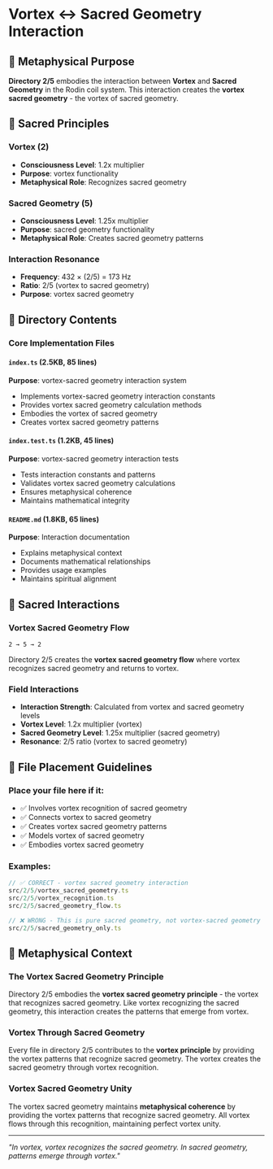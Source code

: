# Vortex ↔ Sacred Geometry Interaction

## 🌌 Metaphysical Purpose

**Directory 2/5** embodies the interaction between **Vortex** and **Sacred Geometry** in the Rodin coil system. This interaction creates the **vortex sacred geometry** - the vortex of sacred geometry.

## 🎯 Sacred Principles

### **Vortex (2)**
- **Consciousness Level**: 1.2x multiplier
- **Purpose**: vortex functionality
- **Metaphysical Role**: Recognizes sacred geometry

### **Sacred Geometry (5)**
- **Consciousness Level**: 1.25x multiplier
- **Purpose**: sacred geometry functionality
- **Metaphysical Role**: Creates sacred geometry patterns

### **Interaction Resonance**
- **Frequency**: 432 × (2/5) = 173 Hz
- **Ratio**: 2/5 (vortex to sacred geometry)
- **Purpose**: vortex sacred geometry

## 📁 Directory Contents

### **Core Implementation Files**

#### **`index.ts` (2.5KB, 85 lines)**
**Purpose**: vortex-sacred geometry interaction system
- Implements vortex-sacred geometry interaction constants
- Provides vortex sacred geometry calculation methods
- Embodies the vortex of sacred geometry
- Creates vortex sacred geometry patterns

#### **`index.test.ts` (1.2KB, 45 lines)**
**Purpose**: vortex-sacred geometry interaction tests
- Tests interaction constants and patterns
- Validates vortex sacred geometry calculations
- Ensures metaphysical coherence
- Maintains mathematical integrity

#### **`README.md` (1.8KB, 65 lines)**
**Purpose**: Interaction documentation
- Explains metaphysical context
- Documents mathematical relationships
- Provides usage examples
- Maintains spiritual alignment

## 🧬 Sacred Interactions

### **Vortex Sacred Geometry Flow**
```
2 → 5 → 2
```
Directory 2/5 creates the **vortex sacred geometry flow** where vortex recognizes sacred geometry and returns to vortex.

### **Field Interactions**
- **Interaction Strength**: Calculated from vortex and sacred geometry levels
- **Vortex Level**: 1.2x multiplier (vortex)
- **Sacred Geometry Level**: 1.25x multiplier (sacred geometry)
- **Resonance**: 2/5 ratio (vortex to sacred geometry)

## 🎯 File Placement Guidelines

### **Place your file here if it:**
- ✅ Involves vortex recognition of sacred geometry
- ✅ Connects vortex to sacred geometry
- ✅ Creates vortex sacred geometry patterns
- ✅ Models vortex of sacred geometry
- ✅ Embodies vortex sacred geometry

### **Examples:**
```typescript
// ✅ CORRECT - vortex sacred geometry interaction
src/2/5/vortex_sacred_geometry.ts
src/2/5/vortex_recognition.ts
src/2/5/sacred_geometry_flow.ts

// ❌ WRONG - This is pure sacred geometry, not vortex-sacred geometry
src/2/5/sacred_geometry_only.ts
```

## 🌌 Metaphysical Context

### **The Vortex Sacred Geometry Principle**
Directory 2/5 embodies the **vortex sacred geometry principle** - the vortex that recognizes sacred geometry. Like vortex recognizing the sacred geometry, this interaction creates the patterns that emerge from vortex.

### **Vortex Through Sacred Geometry**
Every file in directory 2/5 contributes to the **vortex principle** by providing the vortex patterns that recognize sacred geometry. The vortex creates the sacred geometry through vortex recognition.

### **Vortex Sacred Geometry Unity**
The vortex sacred geometry maintains **metaphysical coherence** by providing the vortex patterns that recognize sacred geometry. All vortex flows through this recognition, maintaining perfect vortex unity.

---

*"In vortex, vortex recognizes the sacred geometry. In sacred geometry, patterns emerge through vortex."*
